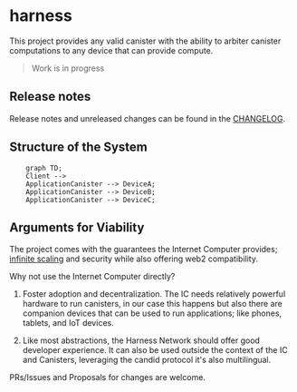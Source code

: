 # harness

This project provides any valid canister with the ability to arbiter canister computations to any device that can provide compute.

> Work is in progress

## Release notes

Release notes and unreleased changes can be found in the [CHANGELOG](./CHANGELOG.md).

## Structure of the System

```mermaid
    graph TD;
    Client --> 
    ApplicationCanister --> DeviceA;
    ApplicationCanister --> DeviceB;
    ApplicationCanister --> DeviceC;
```

## Arguments for Viability

The project comes with the guarantees the Internet Computer provides; [infinite scaling](https://internetcomputer.org/how-it-works/scalability/) and security while also offering web2 compatibility.

Why not use the Internet Computer directly?

1. Foster adoption and decentralization. The IC needs relatively powerful hardware to run canisters, in our case this happens but also there are companion devices that can be used to run applications; like phones, tablets, and IoT devices.

2. Like most abstractions, the Harness Network should offer good developer experience. It can also be used outside the context of the IC and Canisters, leveraging the candid protocol
it's also multilingual.

PRs/Issues and Proposals for changes are welcome.
